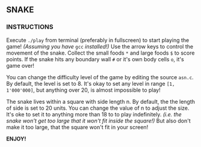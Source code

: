 ## SNAKE

### INSTRUCTIONS

Execute `./play` from terminal (preferably in fullscreen) to start playing the game!
_(Assuming you have_ `gcc` _installed!)_
Use the arrow keys to control the movement of the snake.
Collect the small foods `*` and large foods `$` to score points.
If the snake hits any boundary wall `#` or it's own body cells `o`, it's game over!

You can change the difficulty level of the game by editing the source `asn.c`.
By default, the level is set to 8.
It's okay to set any level in range `[1, 1'000'000]`,
but anything over 20, is almost impossible to play!

The snake lives within a square with side length n.
By default, the the length of side is set to 20 units.
You can change the value of n to adjust the size.
It's oke to set it to anything more than 18 to to play indefinitely.
_(i.e. the snake won't get too large that it won't fit inside the square!)_
But also don't make it too large, that the square won't fit in your screen!

**ENJOY!**
